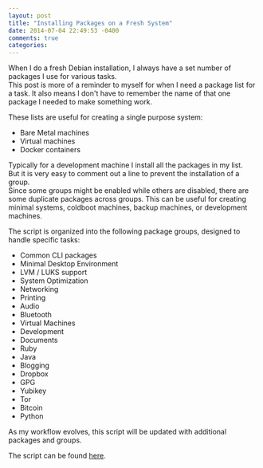 ```yaml
---
layout: post
title: "Installing Packages on a Fresh System"
date: 2014-07-04 22:49:53 -0400
comments: true
categories: 
---
```


When I do a fresh Debian installation, I always have a set number of packages I use for various tasks.  
This post is more of a reminder to myself for when I need a package list for a task. It also means I don't have to remember the name of that one package I needed to make something work.

These lists are useful for creating a single purpose system:

 - Bare Metal machines
 - Virtual machines
 - Docker containers

Typically for a development machine I install all the packages in my list.  
But it is very easy to comment out a line to prevent the installation of a group.  
Since some groups might be enabled while others are disabled, there are some duplicate packages across groups.
This can be useful for creating minimal systems, coldboot machines, backup machines, or development machines.

The script is organized into the following package groups, designed to handle specific tasks:

 - Common CLI packages
 - Minimal Desktop Environment
 - LVM / LUKS support
 - System Optimization
 - Networking
 - Printing
 - Audio
 - Bluetooth
 - Virtual Machines
 - Development
 - Documents
 - Ruby
 - Java
 - Blogging
 - Dropbox
 - GPG
 - Yubikey
 - Tor
 - Bitcoin
 - Python
 
As my workflow evolves, this script will be updated with additional packages and groups.
 
The script can be found [here](https://github.com/jrruethe/install-packages).